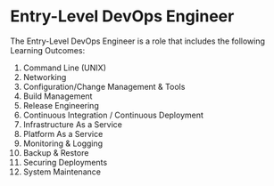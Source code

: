 # Entry-Level DevOps Engineer

The Entry-Level DevOps Engineer is a role that includes the following Learning Outcomes:

1.  Command Line (UNIX)
2.  Networking
3.  Configuration/Change Management & Tools
4.  Build Management
5.  Release Engineering
6.  Continuous Integration / Continuous Deployment
7.  Infrastructure As a Service
8.  Platform As a Service
9.  Monitoring & Logging
10. Backup & Restore
11. Securing Deployments
12. System Maintenance
